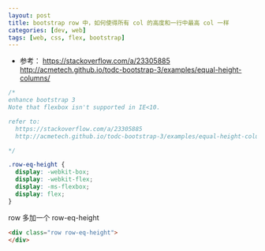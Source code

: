 ```yaml
---
layout: post
title: bootstrap row 中，如何使得所有 col 的高度和一行中最高 col 一样
categories: [dev, web]
tags: [web, css, flex, bootstrap]
---
```


* 参考：
  <https://stackoverflow.com/a/23305885>
  <http://acmetech.github.io/todc-bootstrap-3/examples/equal-height-columns/>

~~~css
/*
enhance bootstrap 3
Note that flexbox isn't supported in IE<10.

refer to: 
  https://stackoverflow.com/a/23305885
  http://acmetech.github.io/todc-bootstrap-3/examples/equal-height-columns/

*/

.row-eq-height {
  display: -webkit-box;
  display: -webkit-flex;
  display: -ms-flexbox;
  display: flex;
}
~~~

row 多加一个 row-eq-height

~~~html
<div class="row row-eq-height">
</div>
~~~




